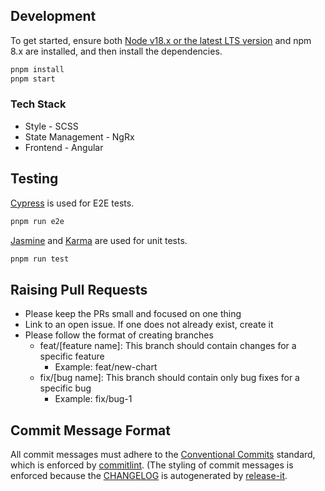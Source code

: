 ## Development

To get started, ensure both [Node v18.x or the latest LTS version](https://nodejs.org) and npm 8.x are installed, and then install the dependencies.

```bash
pnpm install
pnpm start
```

### Tech Stack

- Style - SCSS
- State Management - NgRx
- Frontend - Angular

## Testing

[Cypress](https://www.cypress.io/) is used for E2E tests.

```bash
pnpm run e2e
```

[Jasmine](https://jasmine.github.io/) and [Karma](https://karma-runner.github.io/6.4/index.html) are used for unit tests.

```bash
pnpm run test
```

## Raising Pull Requests

- Please keep the PRs small and focused on one thing
- Link to an open issue. If one does not already exist, create it
- Please follow the format of creating branches
  - feat/[feature name]: This branch should contain changes for a specific feature
    - Example: feat/new-chart
  - fix/[bug name]: This branch should contain only bug fixes for a specific bug
    - Example: fix/bug-1

## Commit Message Format

All commit messages must adhere to the [Conventional Commits](https://www.conventionalcommits.org/en/v1.0.0/) standard, which is enforced by [commitlint](https://commitlint.js.org/). (The styling of commit messages is enforced because the [CHANGELOG](https://github.com/grantwforsythe/custom-reports-for-ynab/blob/main/CHANGELOG.md) is autogenerated by [release-it](https://github.com/release-it/conventional-changelog).
